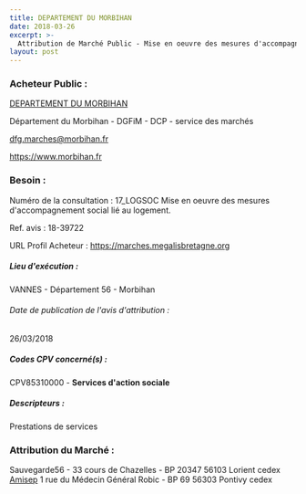 ```yaml
---
title: DEPARTEMENT DU MORBIHAN
date: 2018-03-26
excerpt: >-
  Attribution de Marché Public - Mise en oeuvre des mesures d'accompagnement social lié au logement.
layout: post
---
```


### Acheteur Public : 
<a href="/acheteur-137/siren-225600014"> DEPARTEMENT DU MORBIHAN</a><br/>

Département du Morbihan - DGFiM - DCP - service des marchés

dfg.marches@morbihan.fr


https://www.morbihan.fr
### Besoin :

Numéro de la consultation : 17_LOGSOC Mise en oeuvre des mesures d'accompagnement social lié au logement.

Ref. avis : 18-39722

URL Profil Acheteur : https://marches.megalisbretagne.org

##### Lieu d'exécution :

VANNES - Département 56 - Morbihan

###### Date de publication de l'avis d'attribution : 
26/03/2018

##### Codes CPV concerné(s) :
CPV85310000 - **Services d'action sociale** <br/>

##### Descripteurs :
Prestations de services <br/>

### Attribution du Marché :
Sauvegarde56 - 33 cours de Chazelles - BP 20347 56103 Lorient cedex <br/>
<a href="/entreprise-557/siren-415012475"> Amisep</a>    1 rue du Médecin Général Robic - BP 69 56303 Pontivy cedex <br/>
